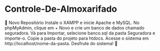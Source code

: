 # Controle-De-Almoxarifado
🚀 Novo Repositório Instale o XAMPP e inicie Apache e MySQL. No phpMyAdmin, clique em + Novo e crie um banco de dados chamado seguradora. Vá para Importar, selecione banco.sql da pasta Seguradora e importe-o. Copie a pasta do projeto para htdocs. Acesse o sistema em http://localhost/nome-da-pasta. Desfrute do sistema! 🌟
